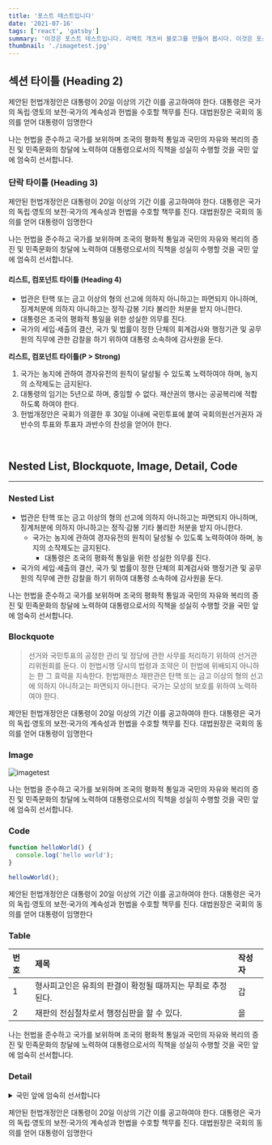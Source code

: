 ```yaml
---
title: '포스트 테스트입니다'
date: '2021-07-16'
tags: ['react', 'gatsby']
summary: '이것은 포스트 테스트입니다. 리액트 개츠비 블로그를 만들어 봅시다. 이것은 포스트 테스트입니다. 리액트 개츠비 블로그를 만들어 봅시다.'
thumbnail: './imagetest.jpg'
---
```


<!--
# 포스트 타이틀 (Heading 1)

제안된 헌법개정안은 대통령이 20일 이상의 기간 이를 공고하여야 한다. 대통령은 국가의 독립·영토의 보전·국가의 계속성과 헌법을 수호할 책무를 진다. 대법원장은 국회의 동의를 얻어 대통령이 임명한다

나는 헌법을 준수하고 국가를 보위하며 조국의 평화적 통일과 국민의 자유와 복리의 증진 및 민족문화의 창달에 노력하여 대통령으로서의 직책을 성실히 수행할 것을 국민 앞에 엄숙히 선서합니다. -->

## 섹션 타이틀 (Heading 2)

제안된 헌법개정안은 대통령이 20일 이상의 기간 이를 공고하여야 한다. 대통령은 국가의 독립·영토의 보전·국가의 계속성과 헌법을 수호할 책무를 진다. 대법원장은 국회의 동의를 얻어 대통령이 임명한다

나는 헌법을 준수하고 국가를 보위하며 조국의 평화적 통일과 국민의 자유와 복리의 증진 및 민족문화의 창달에 노력하여 대통령으로서의 직책을 성실히 수행할 것을 국민 앞에 엄숙히 선서합니다.

### 단락 타이틀 (Heading 3)

제안된 헌법개정안은 대통령이 20일 이상의 기간 이를 공고하여야 한다. 대통령은 국가의 독립·영토의 보전·국가의 계속성과 헌법을 수호할 책무를 진다. 대법원장은 국회의 동의를 얻어 대통령이 임명한다

나는 헌법을 준수하고 국가를 보위하며 조국의 평화적 통일과 국민의 자유와 복리의 증진 및 민족문화의 창달에 노력하여 대통령으로서의 직책을 성실히 수행할 것을 국민 앞에 엄숙히 선서합니다.

#### 리스트, 컴포넌트 타이틀 (Heading 4)

- 법관은 탄핵 또는 금고 이상의 형의 선고에 의하지 아니하고는 파면되지 아니하며, 징계처분에 의하지 아니하고는 정직·감봉 기타 불리한 처분을 받지 아니한다.
- 대통령은 조국의 평화적 통일을 위한 성실한 의무를 진다.
- 국가의 세입·세출의 결산, 국가 및 법률이 정한 단체의 회계검사와 행정기관 및 공무원의 직무에 관한 감찰을 하기 위하여 대통령 소속하에 감사원을 둔다.

**리스트, 컴포넌트 타이틀(P > Strong)**

1. 국가는 농지에 관하여 경자유전의 원칙이 달성될 수 있도록 노력하여야 하며, 농지의 소작제도는 금지된다.
2. 대통령의 임기는 5년으로 하며, 중임할 수 없다. 재산권의 행사는 공공복리에 적합하도록 하여야 한다.
3. 헌법개정안은 국회가 의결한 후 30일 이내에 국민투표에 붙여 국회의원선거권자 과반수의 투표와 투표자 과반수의 찬성을 얻어야 한다.

<br/>

## Nested List, Blockquote, Image, Detail, Code

---

### Nested List

- 법관은 탄핵 또는 금고 이상의 형의 선고에 의하지 아니하고는 파면되지 아니하며, 징계처분에 의하지 아니하고는 정직·감봉 기타 불리한 처분을 받지 아니한다.
  - 국가는 농지에 관하여 경자유전의 원칙이 달성될 수 있도록 노력하여야 하며, 농지의 소작제도는 금지된다.
    - 대통령은 조국의 평화적 통일을 위한 성실한 의무를 진다.
- 국가의 세입·세출의 결산, 국가 및 법률이 정한 단체의 회계검사와 행정기관 및 공무원의 직무에 관한 감찰을 하기 위하여 대통령 소속하에 감사원을 둔다.

나는 헌법을 준수하고 국가를 보위하며 조국의 평화적 통일과 국민의 자유와 복리의 증진 및 민족문화의 창달에 노력하여 대통령으로서의 직책을 성실히 수행할 것을 국민 앞에 엄숙히 선서합니다.

### Blockquote

> 선거와 국민투표의 공정한 관리 및 정당에 관한 사무를 처리하기 위하여 선거관리위원회를 둔다. 이 헌법시행 당시의 법령과 조약은 이 헌법에 위배되지 아니하는 한 그 효력을 지속한다. 헌법재판소 재판관은 탄핵 또는 금고 이상의 형의 선고에 의하지 아니하고는 파면되지 아니한다. 국가는 모성의 보호를 위하여 노력하여야 한다.

제안된 헌법개정안은 대통령이 20일 이상의 기간 이를 공고하여야 한다. 대통령은 국가의 독립·영토의 보전·국가의 계속성과 헌법을 수호할 책무를 진다. 대법원장은 국회의 동의를 얻어 대통령이 임명한다

### Image

![imagetest]('./imagetest.jpg')

나는 헌법을 준수하고 국가를 보위하며 조국의 평화적 통일과 국민의 자유와 복리의 증진 및 민족문화의 창달에 노력하여 대통령으로서의 직책을 성실히 수행할 것을 국민 앞에 엄숙히 선서합니다.

### Code

```js
function helloWorld() {
  console.log('hello world');
}

hellowWorld();
```

제안된 헌법개정안은 대통령이 20일 이상의 기간 이를 공고하여야 한다. 대통령은 국가의 독립·영토의 보전·국가의 계속성과 헌법을 수호할 책무를 진다. 대법원장은 국회의 동의를 얻어 대통령이 임명한다

### Table

| 번호 | 제목                                                        | 작성자 |
| :--- | :---------------------------------------------------------- | :----- |
| 1    | 형사피고인은 유죄의 판결이 확정될 때까지는 무죄로 추정된다. | 갑     |
| 2    | 재판의 전심절차로서 행정심판을 할 수 있다.                  | 을     |

나는 헌법을 준수하고 국가를 보위하며 조국의 평화적 통일과 국민의 자유와 복리의 증진 및 민족문화의 창달에 노력하여 대통령으로서의 직책을 성실히 수행할 것을 국민 앞에 엄숙히 선서합니다.

### Detail

<details>
    <summary>국민 앞에 엄숙히 선서합니다</summary>
    <p>
    나는 헌법을 준수하고 국가를 보위하며 조국의 평화적 통일과 국민의 자유와 복리의 증진 및 민족문화의 창달에 노력하여 대통령으로서의 직책을 성실히 수행할 것을 국민 앞에 엄숙히 선서합니다.
    </p>
    <blockquote>
      <a href="">선거와 국민투표</a>
      의 공정한 관리 및 정당에 관한 사무를 처리하기 위하여 선거관리위원회를 둔다. 이 헌법시행 당시의 법령과 조약은 이 헌법에 위배되지 아니하는 한 그 효력을 지속한다. 헌법재판소 재판관은 탄핵 또는 금고 이상의 형의 선고에 의하지 아니하고는 파면되지 아니한다. 국가는 모성의 보호를 위하여 노력하여야 한다
    </blockquote>
    <p>
    제안된 헌법개정안은 대통령이 20일 이상의 기간 이를 공고하여야 한다. 대통령은 국가의 독립·영토의 보전·국가의 계속성과 헌법을 수호할 책무를 진다. 대법원장은 국회의 동의를 얻어 대통령이 임명한다
    </p>
    <ul>
      <li>법관은 탄핵 또는 금고 이상의 형의 선고에 의하지 아니하고는 파면되지 아니하며, 징계처분에 의하지 아니하고는 정직·감봉 기타 불리한 처분을 받지 아니한다.</li>
      <li>대통령은 조국의 평화적 통일을 위한 성실한 의무를 진다.</li>
      <li>국가의 세입·세출의 결산, 국가 및 법률이 정한 단체의 회계검사와 행정기관 및 공무원의 직무에 관한 감찰을 하기 위하여 대통령 소속하에 감사원을 둔다.</li>
    </ul>
</details>

제안된 헌법개정안은 대통령이 20일 이상의 기간 이를 공고하여야 한다. 대통령은 국가의 독립·영토의 보전·국가의 계속성과 헌법을 수호할 책무를 진다. 대법원장은 국회의 동의를 얻어 대통령이 임명한다
